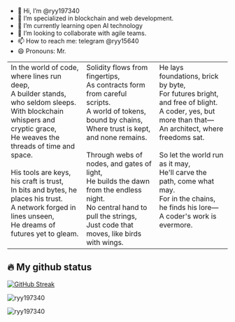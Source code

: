 - 👋 Hi, I’m @ryy197340
- 👀 I’m specialized in blockchain and web development.
- 🌱 I’m currently learning open AI technology
- 💞️ I’m looking to collaborate with agile teams.
- 📫 How to reach me: telegram @ryy15640
- 😄 Pronouns: Mr.

<table>
<tr>
<td style="vertical-align: baseline;">
<div>In the world of code, where lines run deep,</div>
<div>A builder stands, who seldom sleeps.</div>
<div>With blockchain whispers and cryptic grace,</div>
<div>He weaves the threads of time and space.</div>
<br />
<div>His tools are keys, his craft is trust,</div>
<div>In bits and bytes, he places his trust.</div>
<div>A network forged in lines unseen,</div>
<div>He dreams of futures yet to gleam.</div>
</td>
<td style="vertical-align: baseline;">
<div>Solidity flows from fingertips,</div>
<div>As contracts form from careful scripts.</div>
<div>A world of tokens, bound by chains,</div>
<div>Where trust is kept, and none remains.</div>
<br />
<div>Through webs of nodes, and gates of light,</div>
<div>He builds the dawn from the endless night.</div>
<div>No central hand to pull the strings,</div>
<div>Just code that moves, like birds with wings.</div>
</td>
<td style="vertical-align: baseline;">
<div>He lays foundations, brick by byte,</div>
<div>For futures bright, and free of blight.</div>
<div>A coder, yes, but more than that—</div>
<div>An architect, where freedoms sat.</div>
<br />
<div>So let the world run as it may,</div>
<div>He'll carve the path, come what may.</div>
<div>For in the chains, he finds his lore—</div>
<div>A coder's work is evermore.</div>
</td>
</tr>
</table>

## 🔥 My github status

[![GitHub Streak](https://streak-stats.demolab.com?user=ryy197340&theme=radical&hide_border=true&mode=weekly)](https://git.io/streak-stats)

<p><img src="https://github-readme-stats-ten-delta-99.vercel.app/api?username=ryy197340&show_icons=true&theme=radical&hide_border=true" alt="ryy197340" /></p>

<p><img src="https://github-readme-stats-ten-delta-99.vercel.app/api/top-langs/?username=ryy197340&layout=compact&theme=radical&hide_border=true" alt="ryy197340" /></p>
